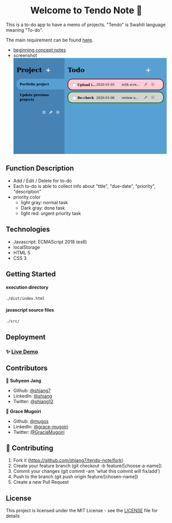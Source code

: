 <h1 align="center">Welcome to Tendo Note 👋</h1>

This is a to-do app to have a memo of projects. "Tendo" is Swahili language meaning "To-do".

The main requirement can be found [here](https://www.theodinproject.com/courses/javascript/lessons/todo-list).

+ [beginning concept notes](./docs)
+ screenshot<br />
![](./docs/screenshot.png)

## Function Description
- Add / Edit / Delete for to-do
- Each to-do is able to collect info about "title", "due-date", "priority", "description"
- priority color
  * light gray: normal task
  * Dark gray: done task
  * light red: urgent priority task

## Technologies
- Javascript: ECMAScript 2018 (es6)
- localStorage
- HTML 5
- CSS 3

## Getting Started

#### execution directory
```
./dist/index.html
```

#### javascript source files
```
./src/
```

## Deployment

### ✨ [Live Demo](https://shjang7.github.io/tendo-note/dist/)

## Contributors

👤 **Suhyeon Jang**

- Github: [@shjang7](https://github.com/shjang7)
- LinkedIn: [@shjang](https://www.linkedin.com/in/shjang/)
- Twitter: [@shjang12](https://twitter.com/shjang12)

👤 **Grace Mugoiri**

- Github: [@mugos](https://github.com/grace-mugoiri)
- LinkedIn: [@grace-mugoiri](https://www.linkedin.com/in/grace-mugoiri-829019134/)
- Twitter: [@GraciaMugoiri](https://twitter.com/GraciaMugoiri)

## 🤝 Contributing

1. Fork it (https://github.com/shjang7/tendo-note/fork)
2. Create your feature branch (git checkout -b feature/[choose-a-name])
3. Commit your changes (git commit -am 'what this commit will fix/add')
4. Push to the branch (git push origin feature/[chosen-name])
5. Create a new Pull Request

## License

This project is licensed under the MIT License - see the [LICENSE](./LICENSE) file for details
